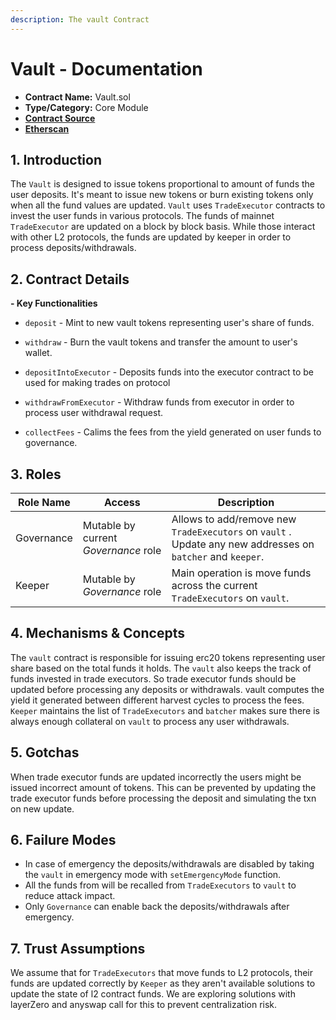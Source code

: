 ```yaml
---
description: The vault Contract
---
```


# Vault - Documentation

- **Contract Name:** Vault.sol
- **Type/Category:** Core Module
- [**Contract Source**](../contracts/Vault.sol)
- [**Etherscan**](https://etherscan.io/address/)

## 1. Introduction

The `Vault` is designed to issue tokens proportional to amount of funds the user deposits. It's meant to issue new tokens or burn existing tokens only when all the fund values are updated. `Vault` uses `TradeExecutor` contracts to invest the user funds in various protocols. The funds of mainnet `TradeExecutor` are updated on a block by block basis. While those interact with other L2 protocols, the funds are updated by keeper in order to process deposits/withdrawals.

## 2. Contract Details

**- Key Functionalities**

- `deposit` - Mint to new vault tokens representing user's share of funds.

- `withdraw` - Burn the vault tokens and transfer the amount to user's wallet.

- `depositIntoExecutor` - Deposits funds into the executor contract to be used for making trades on protocol

- `withdrawFromExecutor` - Withdraw funds from executor in order to process user withdrawal request.

- `collectFees` - Calims the fees from the yield generated on user funds to governance.

## 3. Roles

| Role Name  | Access                               | Description                                                                                                |
| ---------- | ------------------------------------ | ---------------------------------------------------------------------------------------------------------- |
| Governance | Mutable by current _Governance_ role | Allows to add/remove new `TradeExecutors` on `vault` . Update any new addresses on `batcher` and `keeper`. |
| Keeper     | Mutable by _Governance_ role         | Main operation is move funds across the current `TradeExecutors` on `vault`.                               |

## 4. Mechanisms & Concepts

The `vault` contract is responsible for issuing erc20 tokens representing user share based on the total funds it holds. The `vault` also keeps the track of funds invested in trade executors. So trade executor funds should be updated before processing any deposits or withdrawals. vault computes the yield it generated between different harvest cycles to process the fees. `Keeper` maintains the list of `TradeExecutors` and `batcher` makes sure there is always enough collateral on `vault` to process any user withdrawals.

## 5. Gotchas

When trade executor funds are updated incorrectly the users might be issued incorrect amount of tokens. This can be prevented by updating the trade executor funds before processing the deposit and simulating the txn on new update.

## 6. Failure Modes

- In case of emergency the deposits/withdrawals are disabled by taking the `vault` in emergency mode with `setEmergencyMode` function.
- All the funds from will be recalled from `TradeExecutors` to `vault` to reduce attack impact.
- Only `Governance` can enable back the deposits/withdrawals after emergency.

## 7. Trust Assumptions

We assume that for `TradeExecutors` that move funds to L2 protocols, their funds are updated correctly by `Keeper` as they aren't available solutions to update the state of l2 contract funds. We are exploring solutions with layerZero and anyswap call for this to prevent centralization risk.
